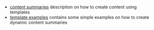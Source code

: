 - [content summaries](01-content-summaries.md) description on how to create content using templates
- [template examples](02-template-examples.md) contains some simple examples on how to create dynamic
content summaries